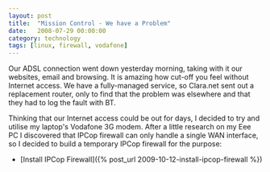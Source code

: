 ```yaml
---
layout: post
title:  "Mission Control - We have a Problem"
date:   2008-07-29 00:00:00
category: technology
tags: [linux, firewall, vodafone]
---
```


Our ADSL connection went down yesterday morning, taking with it our websites, email and browsing.  It is amazing how cut-off you feel without Internet access.  We have a fully-managed service, so Clara.net sent out a replacement router, only to find that the problem was elsewhere and that they had to log the fault with BT.

<!--more-->

Thinking that our Internet access could be out for days, I decided to try and utilise my laptop's Vodafone 3G modem.  After a little research on my Eee PC I discovered that IPCop firewall can only handle a single WAN interface, so I decided to build a temporary IPCop firewall for the purpose:

   *  [Install IPCop Firewall]({% post_url 2009-10-12-install-ipcop-firewall %})

